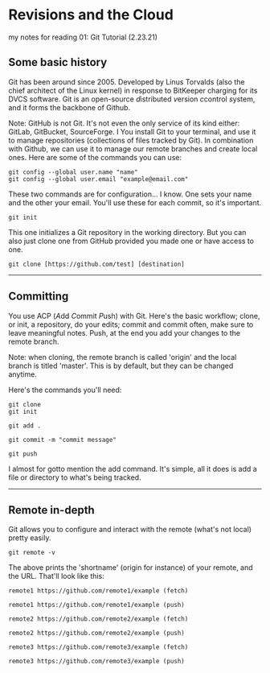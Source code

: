 # Revisions and the Cloud

my notes for reading 01: Git Tutorial (2.23.21)

## Some basic history

Git has been around since 2005. Developed by Linus Torvalds (also the chief architect of the Linux kernel) in response to BitKeeper charging for its DVCS software. Git is an open-source *d*istributed *v*ersion *c*control *s*ystem, and it forms the backbone of Github.

Note: GitHub is not Git. It's not even the only service of its kind either: GitLab, GitBucket, SourceForge.
I 
You install Git to your terminal, and use it to manage repositories (collections of files tracked by Git). In combination with Github, we can use it to manage our remote branches and create local ones. Here are some of the commands you can use:

```
git config --global user.name "name"
git config --global user.email "example@email.com"
```

These two commands are for configuration... I know. One sets your name and the other your email. You'll use these for each commit, so it's important.

```
git init
```

This one initializes a Git repository in the working directory. But you can also just clone one from GitHub provided you made one or have access to one.

```
git clone [https://github.com/test] [destination]
```

----

## Committing

You use ACP (*A*dd *C*ommit *P*ush) with Git. Here's the basic workflow; clone, or init, a repository, do your edits; commit and commit often, make sure to leave meaningful notes. Push, at the end you add your changes to the remote branch.

Note: when cloning, the remote branch is called 'origin' and the local branch is titled 'master'. This is by default, but they can be changed anytime.

Here's the commands you'll need:

```
git clone
git init

git add . 

git commit -m "commit message"

git push 
```

I almost for gotto mention the add command. It's simple, all it does is add a file or directory to what's being tracked.

----

## Remote in-depth

Git allows you to configure and interact with the remote (what's not local) pretty easily.

```
git remote -v
```

The above prints the 'shortname' (origin for instance) of your remote, and the URL. That'll look like this:

```
remote1 https://github.com/remote1/example (fetch)

remote1 https://github.com/remote1/example (push)

remote2 https://github.com/remote2/example (fetch)

remote2 https://github.com/remote2/example (push)

remote3 https://github.com/remote3/example (fetch)

remote3 https://github.com/remote3/example (push)
```